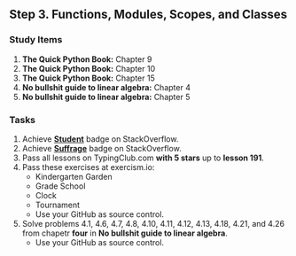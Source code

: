 ## Step 3. Functions, Modules, Scopes, and Classes

### Study Items

  1. **The Quick Python Book:** Chapter 9
  2. **The Quick Python Book:** Chapter 10
  3. **The Quick Python Book:** Chapter 15
  4. **No bullshit guide to linear algebra:** Chapter 4
  5. **No bullshit guide to linear algebra:** Chapter 5
  
  
### Tasks

  1. Achieve [**Student**](https://stackoverflow.com/help/badges/2/student) badge on StackOverflow.
  2. Achieve [**Suffrage**](https://stackoverflow.com/help/badges/804/suffrage) badge on StackOverflow.
  3. Pass all lessons on TypingClub.com **with 5 stars** up to **lesson 191**.
  4. Pass these exercises at exercism.io:
      - Kindergarten Garden
      - Grade School
      - Clock
      - Tournament
      - Use your GitHub as source control. 
  5. Solve problems 4.1, 4.6, 4.7, 4.8, 4.10, 4.11, 4.12, 4.13, 4.18, 4.21, and 4.26 from chapetr **four** in **No bullshit guide to linear algebra**.
      - Use your GitHub as source control.
